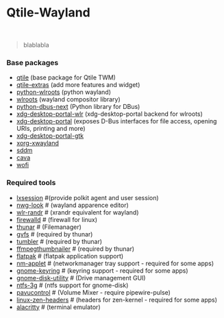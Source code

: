 # Qtile-Wayland

<br />

> blablabla

### Base packages 

- [qtile](https://archlinux.org/packages/extra/x86_64/qtile/) (base package for Qtile TWM)
- [qtile-extras](https://aur.archlinux.org/packages/qtile-extras) (add more features and widget)
- [python-wlroots](https://archlinux.org/packages/extra/x86_64/python-pywlroots/) (python wayland)
- [wlroots](https://archlinux.org/packages/extra/x86_64/wlroots/) (wayland compositor library)
- [python-dbus-next](https://archlinux.org/packages/extra/any/python-dbus-next/) (Python library for DBus)
- [xdg-desktop-portal-wlr](https://archlinux.org/packages/extra/x86_64/xdg-desktop-portal-wlr/) (xdg-desktop-portal backend for wlroots)
- [xdg-desktop-portal](https://archlinux.org/packages/extra/x86_64/xdg-desktop-portal/) (exposes D-Bus interfaces for file access, opening URIs, printing and more)
- [xdg-desktop-portal-gtk](https://archlinux.org/packages/extra/x86_64/xdg-desktop-portal-gtk/)
- [xorg-xwayland](https://archlinux.org/packages/extra/x86_64/xorg-xwayland/)
- [sddm](https://archlinux.org/packages/extra/x86_64/sddm/)
- [cava](https://aur.archlinux.org/packages/cava)
- [wofi](https://archlinux.org/packages/extra/x86_64/wofi/)

### Required tools

- [lxsession](https://archlinux.org/packages/extra/x86_64/lxsession-gtk3/) #(provide polkit agent and user session)
- [nwg-look](https://archlinux.org/packages/extra/x86_64/nwg-look/)  # (wayland apparence editor)
- [wlr-randr](https://archlinux.org/packages/extra/x86_64/wlr-randr/) # (xrandr equivalent for wayland)
- [firewalld](https://archlinux.org/packages/extra/any/firewalld/) # (firewall for linux)
- [thunar](https://archlinux.org/packages/extra/x86_64/thunar/) # (Filemanager)
- [gvfs](https://archlinux.org/packages/extra/x86_64/gvfs/) # (required by thunar)
- [tumbler](https://archlinux.org/packages/extra/x86_64/tumbler/) # (required by thunar)
- [ffmpegthumbnailer](https://archlinux.org/packages/extra/x86_64/ffmpegthumbnailer/) # (required by thunar)
- [flatpak](https://archlinux.org/packages/extra/x86_64/flatpak/) # (flatpak application support)
- [nm-applet](https://man.archlinux.org/man/nm-applet.1.en) # (networkmanager tray support - required for some apps)
- [gnome-keyring](https://archlinux.org/packages/extra/x86_64/gnome-keyring/) # (keyring support - required for some apps)
- [gnome-disk-utility](https://archlinux.org/packages/extra/x86_64/gnome-disk-utility/) # (Drive management GUI)
- [ntfs-3g](https://archlinux.org/packages/extra/x86_64/ntfs-3g/) # (ntfs support for gnome-disk)
- [pavucontrol](https://archlinux.org/packages/extra/x86_64/pavucontrol/) # (Volume Mixer - require pipewire-pulse)
- [linux-zen-headers](https://archlinux.org/packages/extra/x86_64/linux-zen-headers/) # (headers for zen-kernel - required for some apps)
- [alacritty](https://archlinux.org/packages/extra/x86_64/alacritty/) # (terminal emulator)
